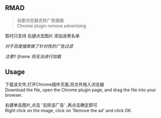 ## RMAD

> 谷歌浏览器去除广告插曲  
> Chrome plugin remove advertising

暂时只支持 右键点击图片 添加进黑名单

*对于百度搜索做了针对性的广告过滤*

*注意!! iframe 将无法进行加载*

## Usage 

下载该文件,打开Chrome插件页面,将文件拖入浏览器  
Download the file, open the Chrome plugin page, and drag the file into your browser.


右键单击图片,点击 '去除该广告' ,再点击确定即可  
Right click on the image, click on 'Remove the ad' and click OK.

